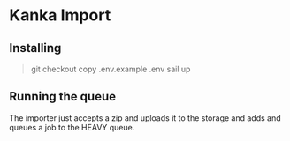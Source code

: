# Kanka Import

## Installing

> git checkout
> copy .env.example .env
> sail up

## Running the queue

The importer just accepts a zip and uploads it to the storage and adds and queues a job to the HEAVY queue.
